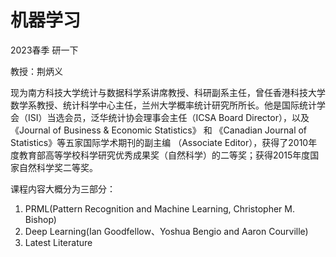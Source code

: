 # 机器学习
2023春季 研一下

教授：荆炳义

现为南方科技大学统计与数据科学系讲席教授、科研副系主任，曾任香港科技大学数学系教授、统计科学中心主任，兰州大学概率统计研究所所长。他是国际统计学会（ISI）当选会员，泛华统计协会理事会主任（ICSA Board Director），以及《Journal of Business & Economic Statistics》 和 《Canadian Journal of Statistics》等五家国际学术期刊的副主编 （Associate Editor），获得了2010年度教育部高等学校科学研究优秀成果奖（自然科学）的二等奖；获得2015年度国家自然科学奖二等奖。

课程内容大概分为三部分：
1. PRML(Pattern Recognition and Machine Learning, Christopher M. Bishop)
2. Deep Learning(Ian Goodfellow、Yoshua Bengio and Aaron Courville)
3. Latest Literature

[](_sidebar.md ':include')

